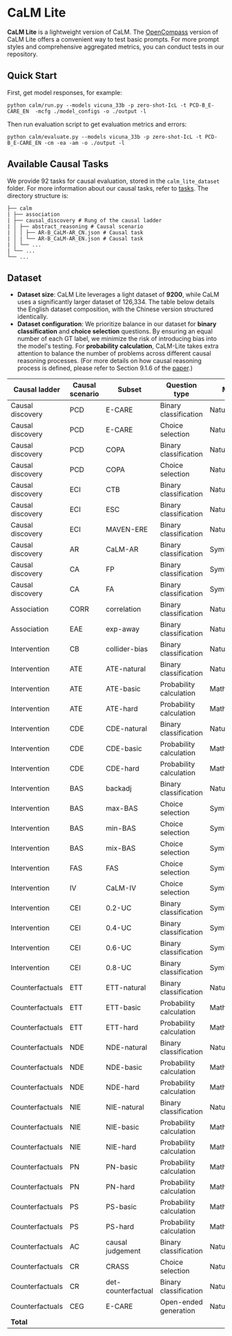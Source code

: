 # CaLM Lite
**CaLM Lite** is a lightweight version of CaLM. The [OpenCompass](https://github.com/open-compass/opencompass) version of CaLM Lite offers a convenient way to test basic prompts. For more prompt styles and comprehensive aggregated metrics, you can conduct tests in our repository.

## Quick Start
First, get model responses, for example:
```
python calm/run.py --models vicuna_33b -p zero-shot-IcL -t PCD-B_E-CARE_EN  -mcfg ./model_configs -o ./output -l
```
Then run evaluation script to get evaluation metrics and errors:
```
python calm/evaluate.py --models vicuna_33b -p zero-shot-IcL -t PCD-B_E-CARE_EN -cm -ea -am -o ./output -l
```

## Available Causal Tasks
We provide 92 tasks for causal evaluation, stored in the `calm_lite_dataset` folder. For more information about our causal tasks, refer to [tasks](tasks.md).
The directory structure is:

```
├── calm
| ├── association
| ├── causal_discovery # Rung of the causal ladder
| │ ├── abstract_reasoning # Causal scenario
| │ │ ├── AR-B_CaLM-AR_CN.json # Causal task
| │ | └── AR-B_CaLM-AR_EN.json # Causal task
| │ └── ...
| └── ...
└── ...
```

## Dataset
- **Dataset size**: CaLM Lite leverages a light dataset of **9200**, while CaLM uses a significantly larger dataset of 126,334. The table below details the English dataset composition, with the Chinese version structured identically.
- **Dataset configuration**: We prioritize balance in our dataset for **binary classification** and **choice selection** questions. By ensuring an equal number of each GT label, we minimize the risk of introducing bias into the model's testing. For **probability calculation**, CaLM-Lite takes extra attention to balance the number of problems across different causal reasoning processes. (For more details on how causal reasoning process is defined, please refer to Section 9.1.6 of the [paper](https://arxiv.org/abs/2405.00622).)

| Causal ladder | Causal scenario | Subset | Question type | Mode | CaLM Lite | CaLM |
|---------------|-----------------|--------|---------------|------|-----------|------|
| Causal discovery | PCD | E-CARE | Binary classification | Natural | 100 | 2000 |
| Causal discovery | PCD | E-CARE | Choice selection | Natural | 100 | 1000 |
| Causal discovery | PCD | COPA | Binary classification | Natural | 100 | 2000 |
| Causal discovery | PCD | COPA | Choice selection | Natural | 100 | 1000 |
| Causal discovery | ECI | CTB | Binary classification | Natural | 100 | 596 |
| Causal discovery | ECI | ESC | Binary classification | Natural | 100 | 1000 |
| Causal discovery | ECI | MAVEN-ERE | Binary classification | Natural | 100 | 1000 |
| Causal discovery | AR | CaLM-AR | Binary classification | Symbolic | 100 | 1600 |
| Causal discovery | CA | FP | Binary classification | Symbolic | 100 | 1600 |
| Causal discovery | CA | FA | Binary classification | Symbolic | 100 | 1600 |
| Association | CORR | correlation | Binary classification | Natural | 100 | 1476 |
| Association | EAE | exp-away | Binary classification | Natural | 100 | 168 |
| Intervention | CB | collider-bias | Binary classification | Natural | 100 | 163 |
| Intervention | ATE | ATE-natural | Binary classification | Natural | 100 | 1600 |
| Intervention | ATE | ATE-basic | Probability calculation | Mathematical | 100 | 1600 |
| Intervention | ATE | ATE-hard | Probability calculation | Mathematical | 100 | 1600 |
| Intervention | CDE | CDE-natural | Binary classification | Natural | 100 | 1600 |
| Intervention | CDE | CDE-basic | Probability calculation | Mathematical | 100 | 1600 |
| Intervention | CDE | CDE-hard | Probability calculation | Mathematical | 100 | 1600 |
| Intervention | BAS | backadj | Binary classification | Natural | 100 | 227 |
| Intervention | BAS | max-BAS | Choice selection | Symbolic | 100 | 1600 |
| Intervention | BAS | min-BAS | Choice selection | Symbolic | 100 | 1600 |
| Intervention | BAS | mix-BAS | Choice selection | Symbolic | 100 | 1600 |
| Intervention | FAS | FAS | Choice selection | Symbolic | 100 | 1600 |
| Intervention | IV | CaLM-IV | Choice selection | Symbolic | 100 | 1600 |
| Intervention | CEI | 0.2-UC | Binary classification | Symbolic | 100 | 1600 |
| Intervention | CEI | 0.4-UC | Binary classification | Symbolic | 100 | 1600 |
| Intervention | CEI | 0.6-UC | Binary classification | Symbolic | 100 | 1600 |
| Intervention | CEI | 0.8-UC | Binary classification | Symbolic | 100 | 1600 |
| Counterfactuals | ETT | ETT-natural | Binary classification | Natural | 100 | 1600 |
| Counterfactuals | ETT | ETT-basic | Probability calculation | Mathematical | 100 | 1600 |
| Counterfactuals | ETT | ETT-hard | Probability calculation | Mathematical | 100 | 1600 |
| Counterfactuals | NDE | NDE-natural | Binary classification | Natural | 100 | 1600 |
| Counterfactuals | NDE | NDE-basic | Probability calculation | Mathematical | 100 | 1600 |
| Counterfactuals | NDE | NDE-hard | Probability calculation | Mathematical | 100 | 1600 |
| Counterfactuals | NIE | NIE-natural | Binary classification | Natural | 100 | 1600 |
| Counterfactuals | NIE | NIE-basic | Probability calculation | Mathematical | 100 | 1600 |
| Counterfactuals | NIE | NIE-hard | Probability calculation | Mathematical | 100 | 1600 |
| Counterfactuals | PN | PN-basic | Probability calculation | Mathematical | 100 | 1600 |
| Counterfactuals | PN | PN-hard | Probability calculation | Mathematical | 100 | 1600 |
| Counterfactuals | PS | PS-basic | Probability calculation | Mathematical | 100 | 1600 |
| Counterfactuals | PS | PS-hard | Probability calculation | Mathematical | 100 | 1600 |
| Counterfactuals | AC | causal judgement | Binary classification | Natural | 100 | 187 |
| Counterfactuals | CR | CRASS | Choice selection | Natural | 100 | 274 |
| Counterfactuals | CR | det-counterfactual | Binary classification | Natural | 100 | 1476 |
| Counterfactuals | CEG | E-CARE | Open-ended generation | Natural | 100 | 1000 |
| **Total** | | | | | 4600 | 63167 |

